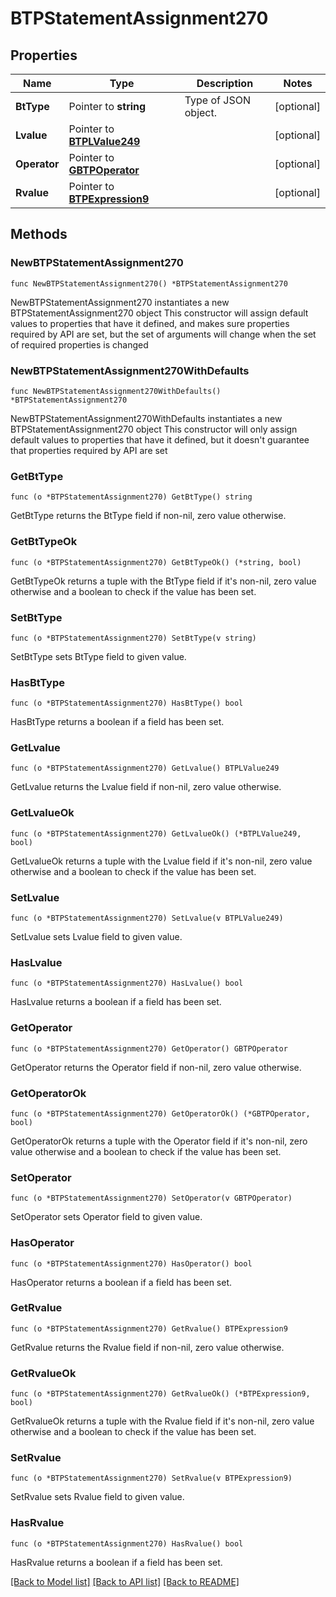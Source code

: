 # BTPStatementAssignment270

## Properties

Name | Type | Description | Notes
------------ | ------------- | ------------- | -------------
**BtType** | Pointer to **string** | Type of JSON object. | [optional] 
**Lvalue** | Pointer to [**BTPLValue249**](BTPLValue249.md) |  | [optional] 
**Operator** | Pointer to [**GBTPOperator**](GBTPOperator.md) |  | [optional] 
**Rvalue** | Pointer to [**BTPExpression9**](BTPExpression9.md) |  | [optional] 

## Methods

### NewBTPStatementAssignment270

`func NewBTPStatementAssignment270() *BTPStatementAssignment270`

NewBTPStatementAssignment270 instantiates a new BTPStatementAssignment270 object
This constructor will assign default values to properties that have it defined,
and makes sure properties required by API are set, but the set of arguments
will change when the set of required properties is changed

### NewBTPStatementAssignment270WithDefaults

`func NewBTPStatementAssignment270WithDefaults() *BTPStatementAssignment270`

NewBTPStatementAssignment270WithDefaults instantiates a new BTPStatementAssignment270 object
This constructor will only assign default values to properties that have it defined,
but it doesn't guarantee that properties required by API are set

### GetBtType

`func (o *BTPStatementAssignment270) GetBtType() string`

GetBtType returns the BtType field if non-nil, zero value otherwise.

### GetBtTypeOk

`func (o *BTPStatementAssignment270) GetBtTypeOk() (*string, bool)`

GetBtTypeOk returns a tuple with the BtType field if it's non-nil, zero value otherwise
and a boolean to check if the value has been set.

### SetBtType

`func (o *BTPStatementAssignment270) SetBtType(v string)`

SetBtType sets BtType field to given value.

### HasBtType

`func (o *BTPStatementAssignment270) HasBtType() bool`

HasBtType returns a boolean if a field has been set.

### GetLvalue

`func (o *BTPStatementAssignment270) GetLvalue() BTPLValue249`

GetLvalue returns the Lvalue field if non-nil, zero value otherwise.

### GetLvalueOk

`func (o *BTPStatementAssignment270) GetLvalueOk() (*BTPLValue249, bool)`

GetLvalueOk returns a tuple with the Lvalue field if it's non-nil, zero value otherwise
and a boolean to check if the value has been set.

### SetLvalue

`func (o *BTPStatementAssignment270) SetLvalue(v BTPLValue249)`

SetLvalue sets Lvalue field to given value.

### HasLvalue

`func (o *BTPStatementAssignment270) HasLvalue() bool`

HasLvalue returns a boolean if a field has been set.

### GetOperator

`func (o *BTPStatementAssignment270) GetOperator() GBTPOperator`

GetOperator returns the Operator field if non-nil, zero value otherwise.

### GetOperatorOk

`func (o *BTPStatementAssignment270) GetOperatorOk() (*GBTPOperator, bool)`

GetOperatorOk returns a tuple with the Operator field if it's non-nil, zero value otherwise
and a boolean to check if the value has been set.

### SetOperator

`func (o *BTPStatementAssignment270) SetOperator(v GBTPOperator)`

SetOperator sets Operator field to given value.

### HasOperator

`func (o *BTPStatementAssignment270) HasOperator() bool`

HasOperator returns a boolean if a field has been set.

### GetRvalue

`func (o *BTPStatementAssignment270) GetRvalue() BTPExpression9`

GetRvalue returns the Rvalue field if non-nil, zero value otherwise.

### GetRvalueOk

`func (o *BTPStatementAssignment270) GetRvalueOk() (*BTPExpression9, bool)`

GetRvalueOk returns a tuple with the Rvalue field if it's non-nil, zero value otherwise
and a boolean to check if the value has been set.

### SetRvalue

`func (o *BTPStatementAssignment270) SetRvalue(v BTPExpression9)`

SetRvalue sets Rvalue field to given value.

### HasRvalue

`func (o *BTPStatementAssignment270) HasRvalue() bool`

HasRvalue returns a boolean if a field has been set.


[[Back to Model list]](../README.md#documentation-for-models) [[Back to API list]](../README.md#documentation-for-api-endpoints) [[Back to README]](../README.md)


